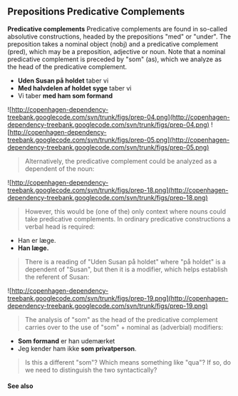 ## Prepositions Predicative Complements ##

**Predicative complements** Predicative complements are found in so-called absolutive constructions, headed by the prepositions "med" or "under". The preposition takes a nominal object (nobj) and a predicative complement (pred), which may be a preposition, adjective or noun. Note that a nominal predicative complement is preceded by "som" (as), which we analyze as the head of the predicative complement.

  * **Uden Susan på holdet** taber vi
  * **Med halvdelen af holdet syge** taber vi
  * Vi taber **med ham som formand**

![http://copenhagen-dependency-treebank.googlecode.com/svn/trunk/figs/prep-04.png](http://copenhagen-dependency-treebank.googlecode.com/svn/trunk/figs/prep-04.png) ![http://copenhagen-dependency-treebank.googlecode.com/svn/trunk/figs/prep-05.png](http://copenhagen-dependency-treebank.googlecode.com/svn/trunk/figs/prep-05.png)

> Alternatively, the predicative complement could be analyzed as a dependent of the noun:

![http://copenhagen-dependency-treebank.googlecode.com/svn/trunk/figs/prep-18.png](http://copenhagen-dependency-treebank.googlecode.com/svn/trunk/figs/prep-18.png)

> However, this would be (one of the) only context where nouns could take predicative complements. In ordinary predicative constructions a verbal head is required:

  * Han er læge.
  * **Han læge.**

> There is a reading of "Uden Susan på holdet" where "på holdet" is a dependent of "Susan", but then it is a modifier, which helps establish the referent of Susan:

![http://copenhagen-dependency-treebank.googlecode.com/svn/trunk/figs/prep-19.png](http://copenhagen-dependency-treebank.googlecode.com/svn/trunk/figs/prep-19.png)

> The analysis of "som" as the head of the predicative complement carries over to the use of "som" + nominal as (adverbial) modifiers:

  * **Som formand** er han udemærket
  * Jeg kender ham ikke **som privatperson**.

> Is this a different "som"? Which means something like "qua"? If so, do we need to distinguish the two syntactically?


#### See also ####

